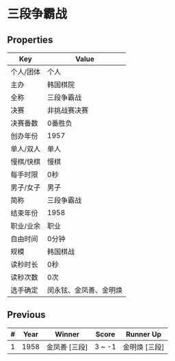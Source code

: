 # 三段争霸战

## Properties

| Key | Value |
| --- | ----- |
| 个人/团体 | 个人 |
| 主办 | 韩国棋院 |
| 全称 | 三段争霸战 |
| 决赛 | 非挑战赛决赛 |
| 决赛番数 | 0番胜负 |
| 创办年份 | 1957 |
| 单人/双人 | 单人 |
| 慢棋/快棋 | 慢棋 |
| 每手时限 | 0秒 |
| 男子/女子 | 男子 |
| 简称 | 三段争霸战 |
| 结束年份 | 1958 |
| 职业/业余 | 职业 |
| 自由时间 | 0分钟 |
| 规模 | 韩国棋战 |
| 读秒时长 | 0秒 |
| 读秒次数 | 0次 |
| 选手确定 | 闵永铉、金凤善、金明焕 |

## Previous

| # | Year | Winner | Score | Runner Up |
| --- | --- | --- | --- | --- |
| 1 | 1958 | 金凤善 [三段] | 3 ~ -1 | 金明焕 [三段] |

